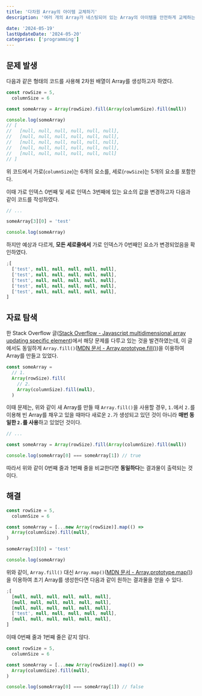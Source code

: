 ```yaml
---
title: '다차원 Array의 아이템 교체하기'
description: '여러 개의 Array가 네스팅되어 있는 Array의 아이템을 안전하게 교체하는 방법에 대해 알아봅니다.'

date: '2024-05-19'
lastUpdateDate: '2024-05-20'
categories: ['programming']
---
```


## 문제 발생

다음과 같은 형태의 코드를 사용해 2차원 배열이 Array를 생성하고자 하였다.

```js
const rowSize = 5,
  columnSize = 6

const someArray = Array(rowSize).fill(Array(columnSize).fill(null))

console.log(someArray)
// [
//   [null, null, null, null, null, null],
//   [null, null, null, null, null, null],
//   [null, null, null, null, null, null],
//   [null, null, null, null, null, null],
//   [null, null, null, null, null, null]
// ]
```

위 코드에서 가로(`columnSize`)는 6개의 요소를, 세로(`rowSize`)는 5개의 요소를 포함한다.

이때 가로 인덱스 0번째 및 세로 인덱스 3번째에 있는 요소의 값을 변경하고자 다음과 같이 코드를 작성하였다.

```js
// ...

someArray[3][0] = 'test'

console.log(someArray)
```

하지만 예상과 다르게, **모든 세로줄에서** 가로 인덱스가 0번째인 요소가 변경되었음을 확인하였다.

```js
;[
  ['test', null, null, null, null, null],
  ['test', null, null, null, null, null],
  ['test', null, null, null, null, null],
  ['test', null, null, null, null, null],
  ['test', null, null, null, null, null],
]
```

## 자료 탐색

한 Stack Overflow 글([Stack Overflow - Javascript multidimensional array updating specific element](https://stackoverflow.com/questions/9979560/javascript-multidimensional-array-updating-specific-element))에서 해당 문제를 다루고 있는 것을 발견하였는데, 이 글에서도 동일하게 `Array.fill()`([MDN 문서 - Array.prototype.fill()](https://developer.mozilla.org/en-US/docs/Web/JavaScript/Reference/Global_Objects/Array/fill))을 이용하여 Array를 만들고 있었다.

```js
const someArray =
  // 1.
  Array(rowSize).fill(
    // 2.
    Array(columnSize).fill(null),
  )
```

이때 문제는, 위와 같이 새 Array를 만들 때 `Array.fill()`을 사용할 경우, `1.`에서 `2.`를 이용해 빈 Array를 채우고 있을 때마다 새로운 `2.`가 생성되고 있던 것이 아니라 **매번 동일한 `2.`를 사용**하고 있었던 것이다.

```js
// ...

const someArray = Array(rowSize).fill(Array(columnSize).fill(null))

console.log(someArray[0] === someArray[1]) // true
```

따라서 위와 같이 0번째 줄과 1번째 줄을 비교한다면 **동일하다**는 결과물이 출력되는 것이다.

## 해결

```js
const rowSize = 5,
  columnSize = 6

const someArray = [...new Array(rowSize)].map(() =>
  Array(columnSize).fill(null),
)

someArray[3][0] = 'test'

console.log(someArray)
```

위와 같이, `Array.fill()` 대신 `Array.map()`([MDN 문서 - Array.prototype.map()](https://developer.mozilla.org/en-US/docs/Web/JavaScript/Reference/Global_Objects/Array/map))을 이용하여 초기 Array를 생성한다면 다음과 같이 원하는 결과물을 얻을 수 있다.

```js
;[
  [null, null, null, null, null, null],
  [null, null, null, null, null, null],
  [null, null, null, null, null, null],
  ['test', null, null, null, null, null],
  [null, null, null, null, null, null],
]
```

이때 0번째 줄과 1번째 줄은 같지 않다.

```js
const rowSize = 5,
  columnSize = 6

const someArray = [...new Array(rowSize)].map(() =>
  Array(columnSize).fill(null),
)

console.log(someArray[0] === someArray[1]) // false
```
